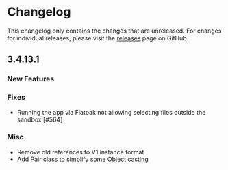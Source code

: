 # Changelog

This changelog only contains the changes that are unreleased. For changes for individual releases, please visit the
[releases](https://github.com/ATLauncher/ATLauncher/releases) page on GitHub.

## 3.4.13.1

### New Features

### Fixes
- Running the app via Flatpak not allowing selecting files outside the sandbox [#564]

### Misc
- Remove old references to V1 instance format
- Add Pair class to simplify some Object casting
